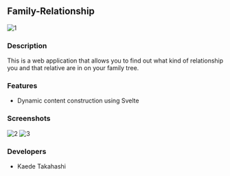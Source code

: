 ## Family-Relationship

![1](https://user-images.githubusercontent.com/66341676/192226861-6b83cbab-5d06-48ad-9c48-55cdb2e37fc9.png)

### Description

This is a web application that allows you to find out what kind of relationship you and that relative are in on your family tree.

### Features

 - Dynamic content construction using Svelte

### Screenshots

![2](https://user-images.githubusercontent.com/66341676/192227453-de24cc8b-8fdd-4067-9a9a-5bc205f5c8ff.png)
![3](https://user-images.githubusercontent.com/66341676/192227462-977a6f2c-a187-4c3b-ae90-c73f7e057050.png)

### Developers

 - Kaede Takahashi
